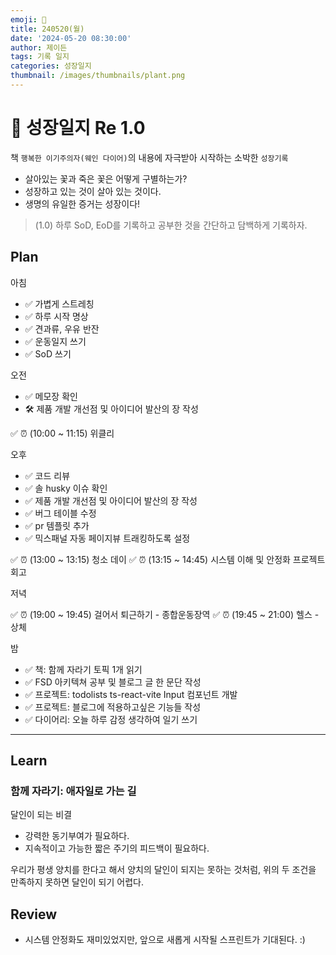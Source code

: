 ```yaml
---
emoji: 🌱
title: 240520(월)
date: '2024-05-20 08:30:00'
author: 제이든
tags: 기록 일지
categories: 성장일지
thumbnail: /images/thumbnails/plant.png
---
```


# 🌱 성장일지 Re 1.0

책 `행복한 이기주의자(웨인 다이어)`의 내용에 자극받아 시작하는 소박한 `성장기록`

- 살아있는 꽃과 죽은 꽃은 어떻게 구별하는가?
- 성장하고 있는 것이 살아 있는 것이다.
- 생명의 유일한 증거는 성장이다!

> (1.0) 하루 SoD, EoD를 기록하고 공부한 것을 간단하고 담백하게 기록하자.

## Plan

아침

- ✅ 가볍게 스트레칭
- ✅ 하루 시작 명상
- ✅ 견과류, 우유 반잔
- ✅ 운동일지 쓰기
- ✅ SoD 쓰기

오전

- ✅ 메모장 확인
- 🛠️ 제품 개발 개선점 및 아이디어 발산의 장 작성

✅ ⏰ (10:00 ~ 11:15) 위클리

오후

- ✅ 코드 리뷰
- ✅ 솔 husky 이슈 확인
- ✅ 제품 개발 개선점 및 아이디어 발산의 장 작성
- ✅ 버그 테이블 수정
- ✅ pr 템플릿 추가
- ✅ 믹스패널 자동 페이지뷰 트래킹하도록 설정

✅ ⏰ (13:00 ~ 13:15) 청소 데이
✅ ⏰ (13:15 ~ 14:45) 시스템 이해 및 안정화 프로젝트 회고

저녁

✅ ⏰ (19:00 ~ 19:45) 걸어서 퇴근하기 - 종합운동장역
✅ ⏰ (19:45 ~ 21:00) 헬스 - 상체

밤

- ✅ 책: 함께 자라기 토픽 1개 읽기
- ✅ FSD 아키텍쳐 공부 및 블로그 글 한 문단 작성
- ✅ 프로젝트: todolists ts-react-vite Input 컴포넌트 개발
- ✅ 프로젝트: 블로그에 적용하고싶은 기능들 작성
- ✅ 다이어리: 오늘 하루 감정 생각하여 일기 쓰기

---

## Learn

### 함께 자라기: 애자일로 가는 길

달인이 되는 비결

- 강력한 동기부여가 필요하다.
- 지속적이고 가능한 짧은 주기의 피드백이 필요하다.

우리가 평생 양치를 한다고 해서 양치의 달인이 되지는 못하는 것처럼, 위의 두 조건을 만족하지 못하면 달인이 되기 어렵다.

## Review

- 시스템 안정화도 재미있었지만, 앞으로 새롭게 시작될 스프린트가 기대된다. :)
